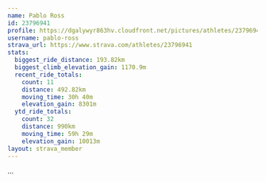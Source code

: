 ```yaml
---
name: Pablo Ross
id: 23796941
profile: https://dgalywyr863hv.cloudfront.net/pictures/athletes/23796941/14615399/1/large.jpg
username: pablo-ross
strava_url: https://www.strava.com/athletes/23796941
stats:
  biggest_ride_distance: 193.82km
  biggest_climb_elevation_gain: 1170.9m
  recent_ride_totals:
    count: 11
    distance: 492.82km
    moving_time: 30h 40m
    elevation_gain: 8301m
  ytd_ride_totals:
    count: 32
    distance: 990km
    moving_time: 59h 29m
    elevation_gain: 10013m
layout: strava_member
--- 
```

...
